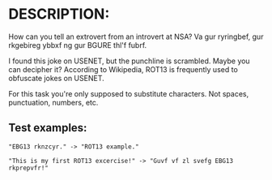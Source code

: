 # DESCRIPTION:

How can you tell an extrovert from an introvert at NSA?
Va gur ryringbef, gur rkgebireg ybbxf ng gur BGURE thl'f fubrf.

I found this joke on USENET, but the punchline is scrambled. Maybe you can decipher it?
According to Wikipedia, ROT13 is frequently used to obfuscate jokes on USENET.

For this task you're only supposed to substitute characters. Not spaces, punctuation, numbers, etc.

## Test examples:

`"EBG13 rknzcyr." -> "ROT13 example."`

`"This is my first ROT13 excercise!" -> "Guvf vf zl svefg EBG13 rkprepvfr!"`